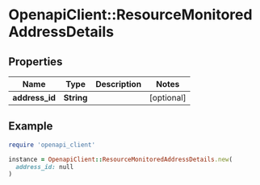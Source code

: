 # OpenapiClient::ResourceMonitoredAddressDetails

## Properties

| Name | Type | Description | Notes |
| ---- | ---- | ----------- | ----- |
| **address_id** | **String** |  | [optional] |

## Example

```ruby
require 'openapi_client'

instance = OpenapiClient::ResourceMonitoredAddressDetails.new(
  address_id: null
)
```

